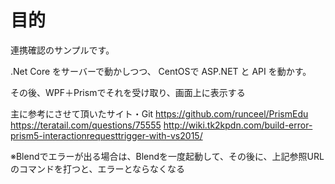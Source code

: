 # 目的

連携確認のサンプルです。

.Net Core をサーバーで動かしつつ、
CentOSで ASP.NET と API を動かす。

その後、WPF＋Prismでそれを受け取り、画面上に表示する

主に参考にさせて頂いたサイト・Git
https://github.com/runceel/PrismEdu
https://teratail.com/questions/75555
http://wiki.tk2kpdn.com/build-error-prism5-interactionrequesttrigger-with-vs2015/

※Blendでエラーが出る場合は、Blendを一度起動して、その後に、上記参照URLのコマンドを打つと、エラーとならなくなる
